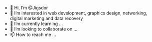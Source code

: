 - 👋 Hi, I’m @Jigsdor
- 👀 I’m interested in web development, graphics design, networking, digital marketing and data recovery 
- 🌱 I’m currently learning ...
- 💞️ I’m looking to collaborate on ...
- 📫 How to reach me ...

<!---
Jigsdor/Jigsdor is a ✨ special ✨ repository because its `README.md` (this file) appears on your GitHub profile.
You can click the Preview link to take a look at your changes.
--->
